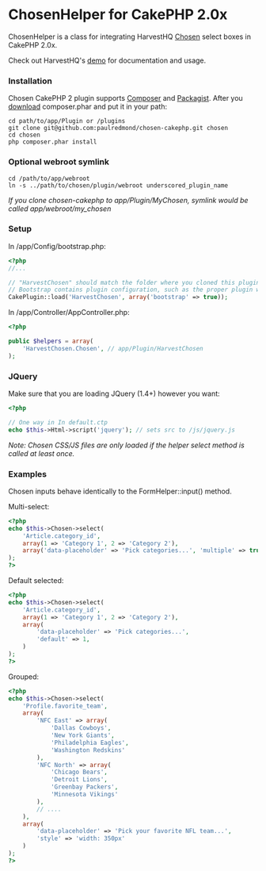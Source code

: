 # ChosenHelper for CakePHP 2.0x

ChosenHelper is a class for integrating HarvestHQ [Chosen](https://github.com/harvesthq/chosen/) select boxes in CakePHP 2.0x.

Check out HarvestHQ's [demo](http://harvesthq.github.com/chosen/) for documentation and usage.

### Installation

Chosen CakePHP 2 plugin supports [Composer](https://github.com/composer/composer) and [Packagist](http://packagist.org/). After you [download](http://packagist.org/) composer.phar and put it in your path:

```
cd path/to/app/Plugin or /plugins
git clone git@github.com:paulredmond/chosen-cakephp.git chosen
cd chosen
php composer.phar install
```


### Optional webroot symlink
```
cd /path/to/app/webroot
ln -s ../path/to/chosen/plugin/webroot underscored_plugin_name
```
*If you clone chosen-cakephp to app/Plugin/MyChosen, symlink would be called app/webroot/my_chosen*

### Setup

In /app/Config/bootstrap.php:

```php
<?php
//...

// "HarvestChosen" should match the folder where you cloned this plugin
// Bootstrap contains plugin configuration, such as the proper plugin webroot url.
CakePlugin::load('HarvestChosen', array('bootstrap' => true));
```

In /app/Controller/AppController.php:

```php
<?php

public $helpers = array(
    'HarvestChosen.Chosen', // app/Plugin/HarvestChosen
);
```

### JQuery
Make sure that you are loading JQuery (1.4+) however you want:

```php
<?php

// One way in In default.ctp
echo $this->Html->script('jquery'); // sets src to /js/jquery.js
```

*Note: Chosen CSS/JS files are only loaded if the helper select method is called at least once.*

### Examples
Chosen inputs behave identically to the FormHelper::input() method.

Multi-select:

```php
<?php
echo $this->Chosen->select(
    'Article.category_id',
    array(1 => 'Category 1', 2 => 'Category 2'),
    array('data-placeholder' => 'Pick categories...', 'multiple' => true)
);
?>
```

Default selected:

```php
<?php
echo $this->Chosen->select(
    'Article.category_id',
    array(1 => 'Category 1', 2 => 'Category 2'),
    array(
        'data-placeholder' => 'Pick categories...',
        'default' => 1,
    ) 
);
?>
```

Grouped:

```php
<?php
echo $this->Chosen->select(
    'Profile.favorite_team',
    array(
        'NFC East' => array(
            'Dallas Cowboys',
            'New York Giants',
            'Philadelphia Eagles',
            'Washington Redskins'
        ),
        'NFC North' => array(
            'Chicago Bears',
            'Detroit Lions',
            'Greenbay Packers',
            'Minnesota Vikings'
        ),
        // ....
    ),
    array(
        'data-placeholder' => 'Pick your favorite NFL team...',
        'style' => 'width: 350px'
    )
);
?>
```